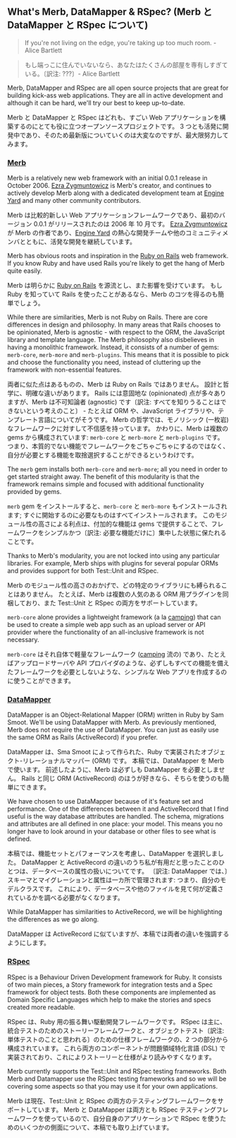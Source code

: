 ## What's Merb, DataMapper & RSpec? (Merb と DataMapper と RSpec について)

> If you're not living on the edge, you're taking up too much room. - Alice Bartlett

> もし端っこに住んでいないなら、あなたはたくさんの部屋を専有しすぎている。〔訳注: ???〕- Alice Bartlett

Merb, DataMapper and RSpec are all open source projects that are great for 
building kick-ass web applications. They are all in active development and 
although it can be hard, we'll try our best to keep up-to-date.

Merb と DataMapper と RSpec はどれも、すごい Web アプリケーションを構築するのにとても役に立つオープンソースプロジェクトです。
3 つとも活発に開発中であり、そのため最新版についていくのは大変なのですが、最大限努力してみます。


### [Merb](http://merbivore.com/)

Merb is a relatively new web framework with an initial 0.0.1 release in October
2006.  [Ezra Zygmuntowicz](http://brainspl.at/) is Merb's creator, and 
continues to actively develop Merb along with a dedicated development team at 
[Engine Yard](http://www.engineyard.com) and many other community contributors.  

Merb は比較的新しい Web アプリケーションフレームワークであり、最初のバージョン 0.0.1 がリリースされたのは 2006 年 10 月です。
[Ezra Zygmuntowicz](http://brainspl.at/) が Merb の作者であり、[Engine Yard](http://www.engineyard.com) の熱心な開発チームや他のコミュニティメンバとともに、活発な開発を継続しています。

Merb has obvious roots and inspiration in the 
[Ruby on Rails](http://www.rubyonrails.com) web framework.  If you know Ruby and
have used Rails you're likely to get the hang of Merb quite easily. 

Merb は明らかに [Ruby on Rails](http://www.rubyonrails.com) を源流とし、また影響を受けています。
もし Ruby を知っていて Rails を使ったことがあるなら、Merb のコツを得るのも簡単でしょう。

While there are similarities, Merb is not Ruby on Rails.  There are core 
differences in design and philosophy.  In many areas that Rails chooses to be 
opinionated, Merb is agnostic - with respect to the ORM, the JavaScript library 
and template language. The Merb philosophy also disbelieves in having a monolithic 
framework. Instead, it consists of a number of gems: `merb-core`, `merb-more` and 
`merb-plugins`. This means that it is possible to pick and choose the 
functionality you need, instead of cluttering up the framework with non-essential 
features. 

両者に似た点はあるものの、Merb は Ruby on Rails ではありません。
設計と哲学に、明確な違いがあります。
Rails には意固地な (opinionated) 点が多々ありますが、Merb は不可知論者 (agnostic) です〔訳注: すべてを知りうることはできないという考えのこと〕 - たとえば ORM や、JavaScript ライブラリや、テンプレート言語についてがそうです。
Merb の哲学では、モノリシック (一枚岩) なフレームワークに対すして不信感を持っています。
かわりに、Merb は複数の gems から構成されています: `merb-core` と `merb-more` と `merb-plugins` です。
つまり、本質的でない機能でフレームワークをごちゃごちゃにするのではなく、自分が必要とする機能を取捨選択することができるというわけです。

The `merb` gem installs both `merb-core` and `merb-more`; all you need in order to 
get started straight away.  The benefit of this modularity is that the framework 
remains simple and focused with additional functionality provided by gems.

`merb` gem をインストールすると、`merb-core` と `merb-more` もインストールされます;
すぐに開始するのに必要なものはすべてインストールされます。
このモジュール性の高さによる利点は、付加的な機能は gems で提供することで、フレームワークをシンプルかつ〔訳注: 必要な機能だけに〕集中した状態に保たれることです。

Thanks to Merb's modularity, you are not locked into using any particular 
libraries. For example, Merb ships with plugins for several popular ORMs and 
provides support for both Test::Unit and RSpec.

Merb のモジュール性の高さのおかげで、どの特定のライブラリにも縛られることはありません。
たとえば、Merb は複数の人気のある ORM 用プラグインを同梱しており、また Test::Unit と RSpec の両方をサポートしています。

`merb-core` alone provides a lightweight framework 
(a la [camping](http://code.whytheluckystiff.net/camping/)) that can be used to 
create a simple web app such as an upload server or API provider where the 
functionality of an all-inclusive framework is not necessary.

`merb-core` はそれ自体で軽量なフレームワーク ([camping](http://code.whytheluckystiff.net/camping/) 流の) であり、たとえばアップロードサーバや API プロバイダのような、必ずしもすべての機能を備えたフレームワークを必要としないような、シンプルな Web アプリを作成するのに使うことができます。

### [DataMapper](http://datamapper.org/)

DataMapper is an Object-Relational Mapper (ORM) written in Ruby by Sam Smoot. 
We'll be using DataMapper with Merb. As previously mentioned, Merb does not require 
the use of DataMapper.  You can just as easily use the same ORM as Rails 
(ActiveRecord) if you prefer.

DataMapper は、Sma Smoot によって作られた、Ruby で実装されたオブジェクト-リレーショナルマッパー (ORM) です。
本稿では、DataMapper を Merb で使います。
前述したように、Merb は必ずしも DataMapper を必要としません。
Rails と同じ ORM (ActiveRecord) のほうが好きなら、そちらを使うのも簡単にできます。

We have chosen to use DataMapper because of it's feature set and performance. One
of the differences between it and ActiveRecord that I find useful is the way 
database attributes are handled. The schema, migrations and attributes are all 
defined in one place: your model. This means you no longer have to look around in 
your database or other files to see what is defined.  

本稿では、機能セットとパフォーマンスを考慮し、DataMapper を選択しました。
DataMapper と ActiveRecord の違いのうち私が有用だと思ったことのひとつは、データベースの属性の扱いについてです。
〔訳注: DataMapper では、〕スキーマとマイグレーションと属性は一カ所で管理されます: つまり、自分のモデルクラスです。
これにより、データベースや他のファイルを見て何が定義されているかを調べる必要がなくなります。

While DataMapper has similarities to ActiveRecord, we will be highlighting the 
differences as we go along.

DataMapper は ActiveRecord に似ていますが、本稿では両者の違いを強調するようにします。


### [RSpec](http://rspec.info/)

RSpec is a Behaviour Driven Development framework for Ruby. It consists of two
main pieces, a Story framework for integration tests and a Spec framework for
object tests. Both these components are implemented as Domain Specific
Languages which help to make the stories and specs created more readable.

RSpec は、Ruby 用の振る舞い駆動開発フレームワークです。
RSpec は主に、統合テストのためのストーリーフレームワークと、オブジェクトテスト〔訳注: 単体テストのことと思われる〕のための仕様フレームワークの、2 つの部分から構成されています。
これら両方のコンポーネントが問題領域特化言語 (DSL) で実装されており、これによりストーリーと仕様がより読みやすくなります。

Merb currently supports the Test::Unit and RSpec testing frameworks. Both Merb
and Datamapper use the RSpec testing frameworks and so we will be covering some
aspects so that you may use it for your own applications.

Merb は現在、Test::Unit と RSpec の両方のテスティングフレームワークをサポートしています。
Merb と DataMapper は両方とも RSpec テスティングフレームワークを使っているので、自分自身のアプリケーションで RSpec を使うためのいくつかの側面について、本稿でも取り上げています。
